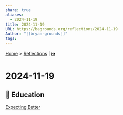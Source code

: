 ```yaml
---  
share: true  
aliases:  
  - 2024-11-19  
title: 2024-11-19  
URL: https://bagrounds.org/reflections/2024-11-19  
Author: "[[bryan-grounds]]"  
tags:   
---  
```

[Home](../index.md) > [Reflections](./index.md) | [⏮️](./2024-11-18.md)  
# 2024-11-19  
## 🧠 Education  
[Expecting Better](../books/expecting-better.md)  
